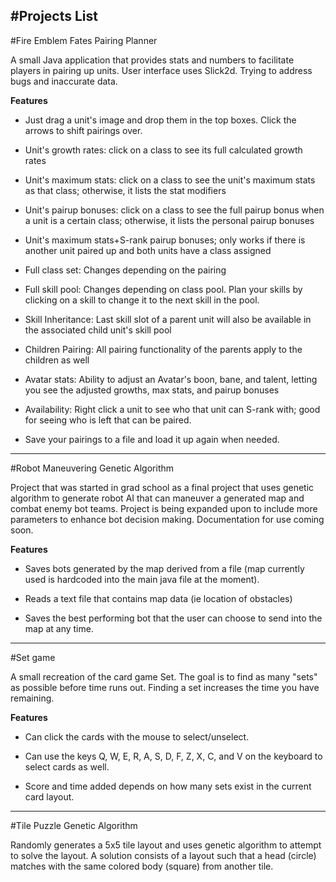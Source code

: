 #Projects List
-------
#Fire Emblem Fates Pairing Planner

A small Java application that provides stats and numbers to facilitate players in pairing up units. User interface uses Slick2d. Trying to address bugs and inaccurate data.

**Features**

* Just drag a unit's image and drop them in the top boxes.  Click the arrows to shift pairings over.

* Unit's growth rates: click on a class to see its full calculated growth rates

* Unit's maximum stats: click on a class to see the unit's maximum stats as that class; otherwise, it lists the stat modifiers

* Unit's pairup bonuses: click on a class to see the full pairup bonus when a unit is a certain class; otherwise, it lists the personal pairup bonuses

* Unit's maximum stats+S-rank pairup bonuses; only works if there is another unit paired up and both units have a class assigned

* Full class set: Changes depending on the pairing

* Full skill pool: Changes depending on class pool. Plan your skills by clicking on a skill to change it to the next skill in the pool.

* Skill Inheritance: Last skill slot of a parent unit will also be available in the associated child unit's skill pool

* Children Pairing: All pairing functionality of the parents apply to the children as well

* Avatar stats: Ability to adjust an Avatar's boon, bane, and talent, letting you see the adjusted growths, max stats, and pairup bonuses

* Availability: Right click a unit to see who that unit can S-rank with; good for seeing who is left that can be paired.

* Save your pairings to a file and load it up again when needed.

-------

#Robot Maneuvering Genetic Algorithm

Project that was started in grad school as a final project that uses genetic algorithm to generate robot AI that can maneuver a generated map and combat enemy bot teams.  Project is being expanded upon to include more parameters to enhance bot decision making. Documentation for use coming soon.

**Features**

* Saves bots generated by the map derived from a file (map currently used is hardcoded into the main java file at the moment).

* Reads a text file that contains map data (ie location of obstacles)

* Saves the best performing bot that the user can choose to send into the map at any time.

-------

#Set game

A small recreation of the card game Set.  The goal is to find as many "sets" as possible before time runs out.  Finding a set increases the time you have remaining.

**Features**

* Can click the cards with the mouse to select/unselect.

* Can use the keys Q, W, E, R, A, S, D, F, Z, X, C, and V on the keyboard to select cards as well.

* Score and time added depends on how many sets exist in the current card layout.

-------

#Tile Puzzle Genetic Algorithm

Randomly generates a 5x5 tile layout and uses genetic algorithm to attempt to solve the layout. A solution consists of a layout such that a head (circle) matches with the same colored body (square) from another tile.